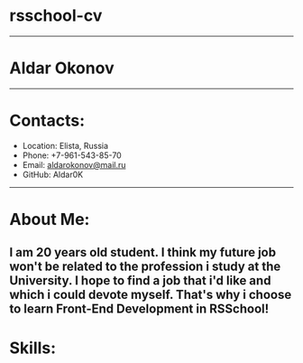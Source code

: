 # rsschool-cv
----
# Aldar Okonov
----
# Contacts:
* Location: Elista, Russia
* Phone: +7-961-543-85-70
* Email: aldarokonov@mail.ru
* GitHub: Aldar0K
----
# About Me:
I am 20 years old student. I think my future job won't be related to the profession i study at the University. I hope to find a job that i'd like and which i could devote myself. That's why i choose to learn Front-End Development in **RSSchool**!
----
# Skills:
